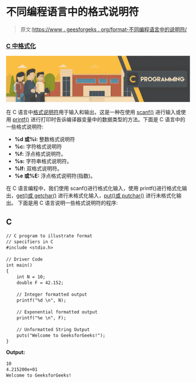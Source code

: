 # 不同编程语言中的格式说明符

> 原文:[https://www . geesforgeks . org/format-不同编程语言中的说明符/](https://www.geeksforgeeks.org/format-specifiers-in-different-programming-languages/)

### [<u>C 中格式化</u>](https://www.geeksforgeeks.org/format-specifiers-in-c/)

[![](img/91d990eefe975ae7c340db2d4edf6ffb.png)](https://media.geeksforgeeks.org/wp-content/uploads/20200519122152/CProgramming.png)

在 C 语言中[格式说明符](https://www.geeksforgeeks.org/format-specifiers-in-c/)用于输入和输出。这是一种在使用 [scanf()](https://www.geeksforgeeks.org/scanf-and-fscanf-in-c-simple-yet-poweful/) 进行输入或使用 [printf()](https://www.geeksforgeeks.org/return-values-of-printf-and-scanf-in-c-cpp/) 进行打印时告诉编译器变量中的数据类型的方法。下面是 C 语言中的一些格式说明符:

*   **%d 或%i:** 整数格式说明符
*   **%c:** 字符格式说明符
*   **%f:** 浮点格式说明符。
*   **%s:** 字符串格式说明符。
*   **%lf:** 双格式说明符。
*   **%e 或%E:** 浮点格式说明符(指数)。

在 C 语言编程中，我们使用 scanf()进行格式化输入，使用 printf()进行格式化输出，[get()或 getchar()](https://www.geeksforgeeks.org/difference-getchar-getch-getc-getche/) 进行未格式化输入，[put()或 putchar()](https://www.geeksforgeeks.org/putchar-function-in-c/) 进行未格式化输出。
下面是用 C 语言说明一些格式说明符的程序:

## C

```
// C program to illustrate format
// specifiers in C
#include <stdio.h>

// Driver Code
int main()
{
    int N = 10;
    double F = 42.152;

    // Integer formatted output
    printf("%d \n", N);

    // Exponential formatted output
    printf("%e \n", F);

    // Unformatted String Output
    puts("Welcome to GeeksforGeeks!");
}
```

**Output:** 

```
10 
4.215200e+01 
Welcome to GeeksforGeeks!
```
